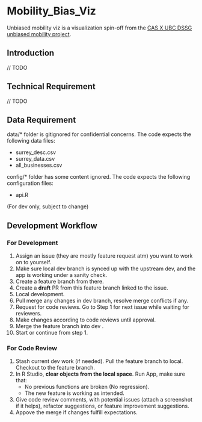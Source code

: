 # Mobility_Bias_Viz

Unbiased mobility viz is a visualization spin-off from the [CAS X UBC DSSG unbiased mobility project](https://github.com/cedaracademysociety/vancom-ubc-dssg).

## Introduction
// TODO


## Technical Requirement
// TODO


## Data Requirement
data/* folder is gitignored for confidential concerns. The code expects the following data files:
- surrey_desc.csv
- surrey_data.csv 
- all_businesses.csv

config/* folder has some content ignored. The code expects the following configuration files:
- api.R

(For dev only, subject to change)


## Development Workflow

### For Development
1. Assign an issue (they are mostly feature request atm) you want to work on to yourself.
1. Make sure local dev branch is synced up with the upstream dev, and the app is working under a sanity check.
1. Create a feature branch from there.
1. Create a **draft** PR from this feature branch linked to the issue.
1. Local development.
1. Pull merge any changes in dev branch, resolve merge conflicts if any.
1. Request for code reviews. Go to Step 1 for next issue while waiting for reviewers.
1. Make changes according to code reviews until approval.
1. Merge the feature branch into dev .
1. Start or continue from step 1.

### For Code Review
1. Stash current dev work (if needed). Pull the feature branch to local. Checkout to the feature branch.
2. In R Studio, **clear objects from the local space**. Run App, make sure that:
    - No previous functions are broken (No regression).
    - The new feature is working as intended.
3. Give code review comments, with potential issues (attach a screenshot if it helps), refactor suggestions, or feature improvement suggestions. 
4. Appove the merge if changes fulfill expectations.
